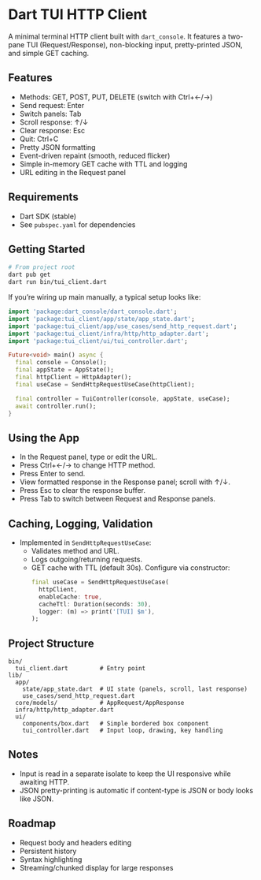 # Dart TUI HTTP Client

A minimal terminal HTTP client built with `dart_console`. It features a two-pane TUI (Request/Response), non-blocking input, pretty-printed JSON, and simple GET caching.

## Features
- Methods: GET, POST, PUT, DELETE (switch with Ctrl+←/→)
- Send request: Enter
- Switch panels: Tab
- Scroll response: ↑/↓
- Clear response: Esc
- Quit: Ctrl+C
- Pretty JSON formatting
- Event-driven repaint (smooth, reduced flicker)
- Simple in-memory GET cache with TTL and logging
- URL editing in the Request panel

## Requirements
- Dart SDK (stable)
- See `pubspec.yaml` for dependencies

## Getting Started
```bash
# From project root
dart pub get
dart run bin/tui_client.dart
```

If you’re wiring up main manually, a typical setup looks like:
```dart
import 'package:dart_console/dart_console.dart';
import 'package:tui_client/app/state/app_state.dart';
import 'package:tui_client/app/use_cases/send_http_request.dart';
import 'package:tui_client/infra/http/http_adapter.dart';
import 'package:tui_client/ui/tui_controller.dart';

Future<void> main() async {
  final console = Console();
  final appState = AppState();
  final httpClient = HttpAdapter();
  final useCase = SendHttpRequestUseCase(httpClient);

  final controller = TuiController(console, appState, useCase);
  await controller.run();
}
```

## Using the App
- In the Request panel, type or edit the URL.
- Press Ctrl+←/→ to change HTTP method.
- Press Enter to send.
- View formatted response in the Response panel; scroll with ↑/↓.
- Press Esc to clear the response buffer.
- Press Tab to switch between Request and Response panels.

## Caching, Logging, Validation
- Implemented in `SendHttpRequestUseCase`:
  - Validates method and URL.
  - Logs outgoing/returning requests.
  - GET cache with TTL (default 30s). Configure via constructor:
    ```dart
    final useCase = SendHttpRequestUseCase(
      httpClient,
      enableCache: true,
      cacheTtl: Duration(seconds: 30),
      logger: (m) => print('[TUI] $m'),
    );
    ```

## Project Structure
```
bin/
  tui_client.dart         # Entry point
lib/
  app/
    state/app_state.dart  # UI state (panels, scroll, last response)
    use_cases/send_http_request.dart
  core/models/            # AppRequest/AppResponse
  infra/http/http_adapter.dart
  ui/
    components/box.dart   # Simple bordered box component
    tui_controller.dart   # Input loop, drawing, key handling
```

## Notes
- Input is read in a separate isolate to keep the UI responsive while awaiting HTTP.
- JSON pretty-printing is automatic if content-type is JSON or body looks like JSON.

## Roadmap
- Request body and headers editing
- Persistent history
- Syntax highlighting
- Streaming/chunked display for large responses
